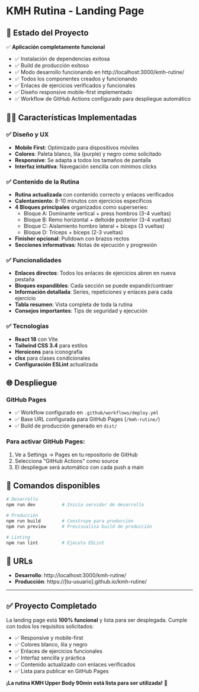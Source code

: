 # KMH Rutina - Landing Page

## 🚀 Estado del Proyecto

✅ **Aplicación completamente funcional**
- ✅ Instalación de dependencias exitosa
- ✅ Build de producción exitoso  
- ✅ Modo desarrollo funcionando en http://localhost:3000/kmh-rutine/
- ✅ Todos los componentes creados y funcionando
- ✅ Enlaces de ejercicios verificados y funcionales
- ✅ Diseño responsive mobile-first implementado
- ✅ Workflow de GitHub Actions configurado para despliegue automático

## 🏋️‍♂️ Características Implementadas

### ✅ Diseño y UX
- **Mobile First**: Optimizado para dispositivos móviles
- **Colores**: Paleta blanco, lila (purple) y negro como solicitado
- **Responsive**: Se adapta a todos los tamaños de pantalla
- **Interfaz intuitiva**: Navegación sencilla con mínimos clicks

### ✅ Contenido de la Rutina
- **Rutina actualizada** con contenido correcto y enlaces verificados
- **Calentamiento**: 8-10 minutos con ejercicios específicos
- **4 Bloques principales** organizados como superseries:
  - Bloque A: Dominante vertical + press hombros (3-4 vueltas)
  - Bloque B: Remo horizontal + deltoide posterior (3-4 vueltas)  
  - Bloque C: Aislamiento hombro lateral + bíceps (3 vueltas)
  - Bloque D: Tríceps + bíceps (2-3 vueltas)
- **Finisher opcional**: Pulldown con brazos rectos
- **Secciones informativas**: Notas de ejecución y progresión

### ✅ Funcionalidades
- **Enlaces directos**: Todos los enlaces de ejercicios abren en nueva pestaña
- **Bloques expandibles**: Cada sección se puede expandir/contraer
- **Información detallada**: Series, repeticiones y enlaces para cada ejercicio
- **Tabla resumen**: Vista completa de toda la rutina
- **Consejos importantes**: Tips de seguridad y ejecución

### ✅ Tecnologías
- **React 18** con Vite
- **Tailwind CSS 3.4** para estilos
- **Heroicons** para iconografía
- **clsx** para clases condicionales
- **Configuración ESLint** actualizada

## 🌐 Despliegue

### GitHub Pages
- ✅ Workflow configurado en `.github/workflows/deploy.yml`
- ✅ Base URL configurada para GitHub Pages (`/kmh-rutine/`)
- ✅ Build de producción generado en `dist/`

### Para activar GitHub Pages:
1. Ve a Settings → Pages en tu repositorio de GitHub
2. Selecciona "GitHub Actions" como source
3. El despliegue será automático con cada push a main

## 🚀 Comandos disponibles

```bash
# Desarrollo
npm run dev          # Inicia servidor de desarrollo

# Producción  
npm run build        # Construye para producción
npm run preview      # Previsualiza build de producción

# Linting
npm run lint         # Ejecuta ESLint
```

## 📱 URLs

- **Desarrollo**: http://localhost:3000/kmh-rutine/
- **Producción**: https://[tu-usuario].github.io/kmh-rutine/

---

## ✅ Proyecto Completado

La landing page está **100% funcional** y lista para ser desplegada. Cumple con todos los requisitos solicitados:

- ✅ Responsive y mobile-first
- ✅ Colores blanco, lila y negro  
- ✅ Enlaces de ejercicios funcionales
- ✅ Interfaz sencilla y práctica
- ✅ Contenido actualizado con enlaces verificados
- ✅ Lista para publicar en GitHub Pages

**¡La rutina KMH Upper Body 90min está lista para ser utilizada!** 💪
